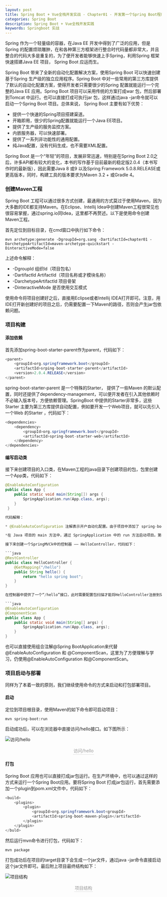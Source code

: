 ```yaml
---
layout: post
title: Spring Boot + Vue全栈开发实战 - Chapter01 - 开发第一个Spring Boot程序
categories: Spring Boot
description: Spring Boot + Vue全栈开发实践
keywords: Springboot 实战
---
```

Spring 作为一个轻量级的容器，在Java EE 开发中得到了广泛的应用，但是Spring 的配置烦琐雕肿，在和各种第三方框架进行整合时代码量都非常大，并且整合的代码大多是重复的，为了便开发者能够快速上手Spring，利用Spring 框架快速搭建Java EE 项目， Spring Boot 应运而生。

Spring Boot 带来了全新的自动化配置解决方案，使用Spring Boot 可以快速创建基于Spring 生产级的独立应用程序。Spring Boot 中对一些常用的第三方库提供了默认的自动化配置方案，使得开发者只需要很少的Spring 配置就能运行一个完整的Java EE 应用。Spring Boot 项目可以采用传统的方案打成war 包，然后部署到Tomcat 中运行。也可以直接打成可执行jar 包，这样通过java -jar命令就可以启动一个Spring Boot 项目。总体来说， Spring Boot 主要有如下优势：

* 提供一个快速的Spring项目搭建渠道。
* 开箱即用，很少的Spring配置就能运行一个Java EE项目。
* 提供了生产级的服务监控方案。
* 内嵌服务器，可以快速部署。
* 提供了一系列非功能性的通用配置。
* 纯Java配置，没有代码生成，也不需要XML配置。

Spring Boot 是一个“年轻”的项目，发展非常迅速，特别是在Spring Boot 2.0之后，许多API都有较大的变化，本书的写作基于目前最新的稳定版2.0.4（本书写作时的最新版），因此需要Java 8 或9 以及Spring Framework 5.0.8.RELEASE或更高版本，同时，构建工具的版本要求为Maven 3.2 + 或Gradle 4。

### 创建Maven工程
Spring Boot 工程可以通过很多方式创建，最通用的方式莫过于使用Maven，因为大多数的IDE都支持Maven。在Eclipse、Intellij Idea中创建Maven工程很常见也很容易掌握，通过spring.io同Idea，这里都不再赘述。以下是使用命令创建Maven工程。

首先定位到目标目录，在cmd窗口中执行如下命令：

```dos
mvn archetype:generate -DgroupId=org.sang -DartifactId=chapter01 -DarchetypeArtifactId=maven-archetype-quickstart -DinteractiveMode=false
```

上述命令解释：

* -DgroupId 组织Id（项目包名）
* -DartifactId ArtifactId（项目名称或才模块名称）
* -DarchetypeArtifactId 项目骨架
* -DinteractiveMode 是否使用交互模式

使用命令将项目创建好之后，直接用Eclipse或者Intellij IDEA打开即可。注意，用IDE打开新创建好的项目之后，仍需要配置一下Maven的路径，否则会产生jar包依赖问题。

### 项目构建
#### 添加依赖
首先添加spring-boot-starter-parent作为parent，代码如下：

```java
<parent>
    <groupId>org.springframework.boot</groupId>
    <artifactId>srping-boot-starter-parent</artifactId>
    <version>2.0.4.RELEASE</version>
</parent>
```

spring-boot-starter-parent 是一个特殊的Starter， 提供了一些Maven 的默认配置，同时还提供了dependency-management，可以便开发者在引入其他依赖时不必输入版本号，方便依赖管理。SpringBoot 中提供的Starter非常多，这些Starter 主要为第三方库提供自动配置，例如要开发一个Web项目，就可以先引入一个Web 的Starter ，代码如下：

```java
<dependencies>
    <dependency>
        <groupId>org.springframework.boot</groupId>
        <artifactId>spring-boot-starter-web</artifactId>
    </dependency>
</dependencies>
```

#### 编写启动类
接下来创建项目的入口类，在Maven工程的java目录下创建项目的包，包里创建一个App类，代码如下：

```java
@EnableAutoConfiguration
public class App {
    public static void main(String[]) args {
        SpringApplication.run(App.class, args);
    }
 }

代码解释：

* @EnableAutoConfiguration 注解表示开户自动化配置。由于项目中添加了 spring-boot-starter-web 依赖，因此在开户了自动化配置之后 会自动进行 Spring 和 SpringMVC 的配置。

*在 Java 项目的 main 方法中，通过 SpringApplication 中的 run 方法启动项目。第一个参数传入App.class，告诉Spring哪个是主要组件。第二个参数是运行时输入的其他参数。

接下来创建一个SpringMVCk中的控制器 —— HelloController，代码如下：

```java
@RestController
public class HelloController {
    @GetMapping("/hello")
    public String hello() {
        return "hello spring boot";
    }
}

在控制器中提供了一个“/hello”接口，此时需要配置包扫描才能将HelloController注册到SpringMVC容器中，因此在App类上面再添加一个注解@ComponentScan进行包扫描，代码如下：

```java
@EnableAutoConfiguration
@ComponentScan
public class App {
    public static void main(String[] args) {
        SpringApplication.run(App.class, args);
    }
}    
```

也可以直接使用组合注解@Spring BootApplication来代替@EnableAutoConfiguration 和 @ComponentScan，这里为了方便理解与学习，仍使用@EnableAutoConfiguration 和@ComponentScan。

### 项目启动与部署
同样为了本着一致的原则，我们继续使用命令的方式来启动和打包部署项目。

#### 启动
定位到项目根目录，使用Maven的如下命令即可启动项目：

```dos
mvn spring-boot:run
```

启动成功后，可以在浏览器中直接访问/hello接口。如下图所示：

![访问/hello]({{assets_base_url}}/images/blog/SpringBoot+Vue全栈开发实战/chapter01/访问接口hello.jpg)
<center>
<div style="color:orange; border-bottom: 1px solid #d9d9d9;display: inline-block;color: #999;padding: 2px;">访问/hello</div>
</center>

#### 打包
Spring Boot 应用也可以直接打成jar包运行。在生产环境中，也可以通过这样的方式来运行一个Spring Boot应用。要将Spring Boot 打成jar包运行，首先需要添加一个plugin到pom.xml文件中，代码如下：

```java
<build>
    <plugins>
        <plugin>
            <groupId>org.springframework.boot<groupId>
            <artifactId>spring-boot-maven-plugin</artifactId>
        </plugin>
    </plugin>
</buld>
```

然后运行mvn命令进行打包，代码如下：

```dos
mvn package
```

打包成功后在项目的target目录下会生成一个jar文件，通过java -jar命令直接启动这个jar文件即可。最后附上项目最终结构如下：

![项目结构]({{assets_base_url}}/images/blog/SpringBoot+Vue全栈开发实战/chapter01/项目结构.jpg)
<center>
<div style="color:orange; border-bottom: 1px solid #d9d9d9;display: inline-block;color: #999;padding: 2px;">项目结构</div>
</center>